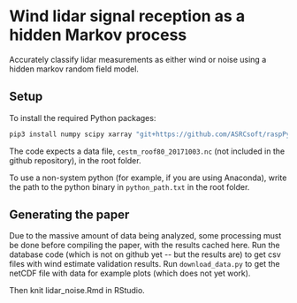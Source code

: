 # Wind lidar signal reception as a hidden Markov process
Accurately classify lidar measurements as either wind or noise using a hidden markov random field model.

## Setup

To install the required Python packages:

```sh
pip3 install numpy scipy xarray "git+https://github.com/ASRCsoft/raspPy.git@segmentation"
```
The code expects a data file, `cestm_roof80_20171003.nc` (not included in the github repository), in the root folder.

To use a non-system python (for example, if you are using Anaconda), write the path to the python binary in `python_path.txt` in the root folder.

## Generating the paper

Due to the massive amount of data being analyzed, some processing must be done before compiling the paper, with the results cached here. Run the database code (which is not on github yet -- but the results are) to get csv files with wind estimate validation results. Run `download_data.py` to get the netCDF file with data for example plots (which does not yet work).

Then knit lidar_noise.Rmd in RStudio.
